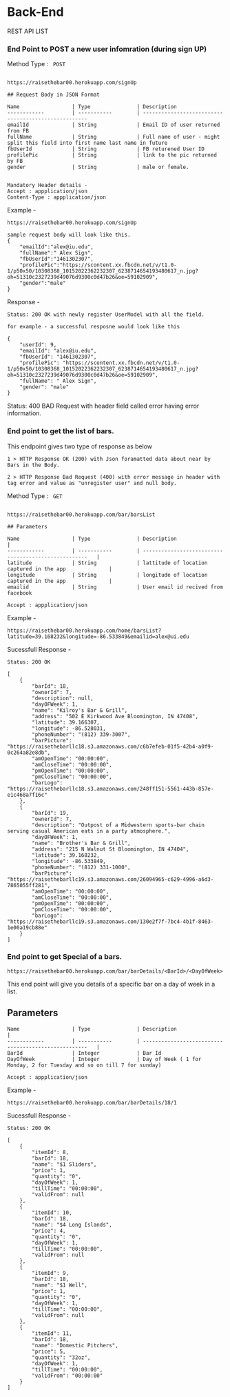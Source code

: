 # Back-End


REST API LIST


### End Point to POST a new user infomration (during sign UP)


Method Type : ``` POST```

```

https://raisethebar00.herokuapp.com/signUp

## Request Body in JSON Format

Name                 | Type               | Description                                            
------------         | -----------        | ----------------------------------------------------   
emailId              | String             | Email ID of user returned from FB
fullName             | String             | Full name of user - might split this field into first name last name in future 
fbUserId             | String             | FB returened User ID    
profilePic           | String             | link to the pic returned by FB                     
gender               | String             | male or female.


Mandatory Header details - 
Accept : appplication/json
Content-Type : appplication/json

```
Example - 
```
https://raisethebar00.herokuapp.com/signUp

sample request body will look like this.
{
    "emailId":"alex@iu.edu",
    "fullName":" Alex Sign",
    "fbUserId":"1461302307",
    "profilePic":"https://scontent.xx.fbcdn.net/v/t1.0-1/p50x50/10308368_10152022362232307_6238714654193480617_n.jpg?oh=51310c2327239d49076d9300c0d47b26&oe=59102909",
    "gender":"male"
}

```


Response - 
```
Status: 200 OK with newly register UserModel with all the field. 

for example - a successful resposne would look like this

{
    "userId": 9,
    "emailId": "alex@iu.edu",
    "fbUserId": "1461302307",
    "profilePic": "https://scontent.xx.fbcdn.net/v/t1.0-1/p50x50/10308368_10152022362232307_6238714654193480617_n.jpg?oh=51310c2327239d49076d9300c0d47b26&oe=59102909",
    "fullName": " Alex Sign",
    "gender": "male"
}
 ``` 
Status: 400 BAD Request with header field called error having error information.


### End point to get the list of bars. 

This endpoint gives two type of response as below 
```
1 > HTTP Response OK (200) with Json foramatted data about near by Bars in the Body. 

2 > HTTP Response Bad Request (400) with error message in header with tag error and value as "unregister user" and null body.
```
Method Type : ``` GET```

```

https://raisethebar00.herokuapp.com/bar/barsList

## Parameters

Name                 | Type               | Description                                            |
------------         | -----------        | ----------------------------------------------------   |
latitude             | String             | lattitude of location captured in the app              |
longitude            | String             | longitude of location captured in the app              |
emailid              | String             | User email id recived from facebook                     

Accept : appplication/json

```
Example - 
```
https://raisethebar00.herokuapp.com/home/barsList?latitude=39.168232&longitude=-86.533849&emailid=alex@ui.edu
```

Sucessfull Response - 
```
Status: 200 OK

[
    {
        "barId": 18,
        "ownerId": 7,
        "description": null,
        "dayOFWeek": 1,
        "name": "Kilroy's Bar & Grill",
        "address": "502 E Kirkwood Ave Bloomington, IN 47408",
        "latitude": 39.166307,
        "longitude": -86.528031,
        "phoneNumber": "(812) 339-3007",
        "barPicture": "https://raisethebarllc18.s3.amazonaws.com/c6b7efeb-01f5-42b4-a0f9-0c264a82e8db",
        "amOpenTime": "00:00:00",
        "amCloseTime": "00:00:00",
        "pmOpenTime": "00:00:00",
        "pmCloseTime": "00:00:00",
        "barLogo": "https://raisethebarllc18.s3.amazonaws.com/248ff151-5561-443b-857e-e1c468a7f16c"
    },
    {
        "barId": 19,
        "ownerId": 7,
        "description": "Outpost of a Midwestern sports-bar chain serving casual American eats in a party atmosphere.",
        "dayOFWeek": 1,
        "name": "Brother's Bar & Grill",
        "address": "215 N Walnut St Bloomington, IN 47404",
        "latitude": 39.168232,
        "longitude": -86.533849,
        "phoneNumber": "(812) 331-1000",
        "barPicture": "https://raisethebarllc19.s3.amazonaws.com/26094965-c629-4996-a6d3-7865055ff281",
        "amOpenTime": "00:00:00",
        "amCloseTime": "00:00:00",
        "pmOpenTime": "00:00:00",
        "pmCloseTime": "00:00:00",
        "barLogo": "https://raisethebarllc19.s3.amazonaws.com/130e2f7f-7bc4-4b1f-8463-1e00a19cb88e"
    }
]
```


### End point to get Special of a bars.

```https://raisethebar00.herokuapp.com/bar/barDetails/<BarId>/<DayOfWeek>```

This end point will give you details of a specific bar on a day of week in a list.

## Parameters
```
Name                 | Type               | Description                                            |
------------         | -----------        | ----------------------------------------------------   |
BarId                | Integer            | Bar Id                   
DayOfWeek            | Integer            | Day of Week ( 1 for Monday, 2 for Tuesday and so on till 7 for sunday)

Accept : appplication/json

```

Example - 
```
https://raisethebar00.herokuapp.com/bar/barDetails/18/1
```

Sucessfull Response - 
```
Status: 200 OK

[
    {
        "itemId": 8,
        "barId": 18,
        "name": "$1 Sliders",
        "price": 1,
        "quantity": "0",
        "dayOfWeek": 1,
        "tillTime": "00:00:00",
        "validFrom": null
    },
    {
        "itemId": 10,
        "barId": 18,
        "name": "$4 Long Islands",
        "price": 4,
        "quantity": "0",
        "dayOfWeek": 1,
        "tillTime": "00:00:00",
        "validFrom": null
    },
    {
        "itemId": 9,
        "barId": 18,
        "name": "$1 Well",
        "price": 1,
        "quantity": "0",
        "dayOfWeek": 1,
        "tillTime": "00:00:00",
        "validFrom": null
    },
    {
        "itemId": 11,
        "barId": 18,
        "name": "Domestic Pitchers",
        "price": 5,
        "quantity": "32oz",
        "dayOfWeek": 1,
        "tillTime": "00:00:00",
        "validFrom": "00:00:00"
    }
]
```
